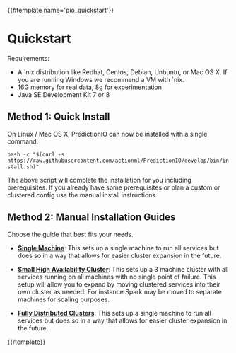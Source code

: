 {{#template name='pio_quickstart'}}
# Quickstart

Requirements:

 - A 'nix distribution like Redhat, Centos, Debian, Unbuntu, or Mac OS X. If you are running Windows we recommend a VM with `nix.
 - 16G memory for real data, 8g for experimentation
 - Java SE Development Kit 7 or 8

## Method 1: Quick Install

On Linux / Mac OS X, PredictionIO can now be installed with a single command:

`bash -c "$(curl -s https://raw.githubusercontent.com/actionml/PredictionIO/develop/bin/install.sh)"`

The above script will complete the installation for you including prerequisites. If you already have some prerequisites or plan a custom or clustered config use the manual install instructions. 

## Method 2: Manual Installation Guides

Choose the guide that best fits your needs.

 - **[Single Machine](single_machine)**: This sets up a single machine to run all services but does so in a way that allows for easier cluster expansion in the future.
 
 - **[Small High Availability Cluster](small_ha)**: This sets up a 3 machine cluster with all services running on all machines with no single point of failure. This setup will allow you to expand by moving clustered services into their own cluster as needed. For instance Spark may be moved to separate machines for scaling purposes. 
  
 - **[Fully Distributed Clusters](single_driver_machine)**: This sets up a single machine to run all services but does so in a way that allows for easier cluster expansion in the future.

{{/template}}
